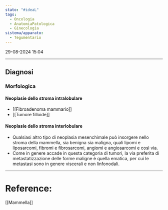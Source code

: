 ```yaml
---
stato: "#ideaL"
tags:
  - Oncologia
  - AnatomiaPatologica
  - Ginecologia
sistema/apparato:
  - Tegumentario
---
```

29-08-2024 15:04

--- 


## Diagnosi
### Morfologica
#### Neoplasie dello stroma intralobulare
- [[Fibroadenoma mammario]]
- [[Tumore filloide]]
#### Neoplasie dello stroma interlobulare
- Qualsiasi altro tipo di neoplasia mesenchimale può insorgere nello stroma della mammella, sia benigna sia maligna, quali lipomi e liposarcomi, fibromi e fibrosarcomi, angiomi e angiosarcomi e così via. 
- Come in genere accade in questa categoria di tumori, la via preferita di metastatizzazione delle forme maligne è quella ematica, per cui le metastasi sono in genere viscerali e non linfonodali.




--- 
# Reference:
[[Mammella]]